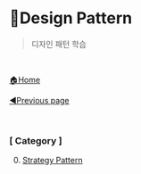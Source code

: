 # 📐Design Pattern

> 디자인 패턴 학습

<br>

[🏠Home](https://github.com/batboy118/Study_Note)

[◀Previous page ](../README.md)

<br>

### [ Category ]

0. [Strategy Pattern](01.StrategyPattern.md)
